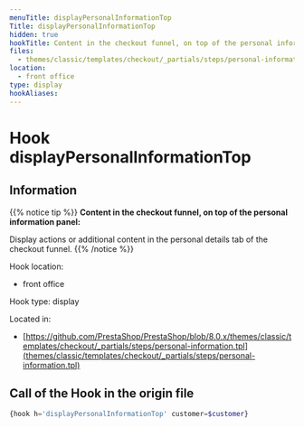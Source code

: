 ```yaml
---
menuTitle: displayPersonalInformationTop
Title: displayPersonalInformationTop
hidden: true
hookTitle: Content in the checkout funnel, on top of the personal information panel
files:
  - themes/classic/templates/checkout/_partials/steps/personal-information.tpl
location:
  - front office
type: display
hookAliases:
---
```


# Hook displayPersonalInformationTop

## Information

{{% notice tip %}}
**Content in the checkout funnel, on top of the personal information panel:** 

Display actions or additional content in the personal details tab of the checkout funnel.
{{% /notice %}}

Hook location:
  - front office

Hook type: display

Located in: 
  - [https://github.com/PrestaShop/PrestaShop/blob/8.0.x/themes/classic/templates/checkout/_partials/steps/personal-information.tpl](themes/classic/templates/checkout/_partials/steps/personal-information.tpl)

## Call of the Hook in the origin file

```php
{hook h='displayPersonalInformationTop' customer=$customer}
```